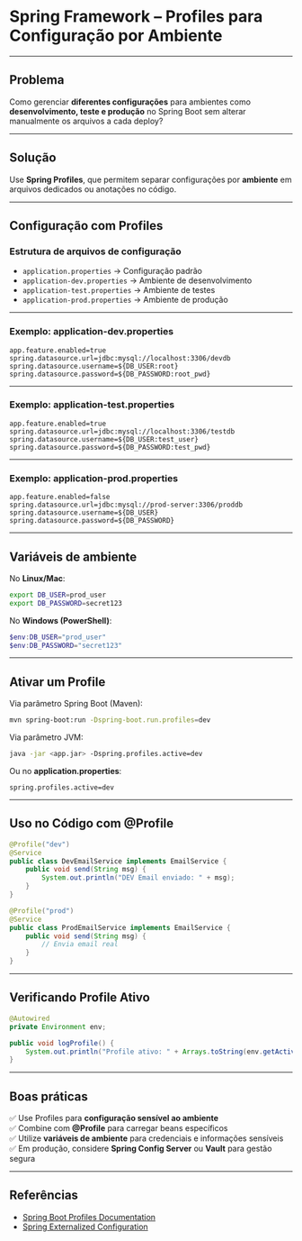 # Spring Framework – Profiles para Configuração por Ambiente

---

## Problema
Como gerenciar **diferentes configurações** para ambientes como **desenvolvimento, teste e produção** no Spring Boot sem alterar manualmente os arquivos a cada deploy?

---

## Solução
Use **Spring Profiles**, que permitem separar configurações por **ambiente** em arquivos dedicados ou anotações no código.

---

## Configuração com Profiles

### Estrutura de arquivos de configuração
- `application.properties` → Configuração padrão
- `application-dev.properties` → Ambiente de desenvolvimento
- `application-test.properties` → Ambiente de testes
- `application-prod.properties` → Ambiente de produção

---

### Exemplo: application-dev.properties
```properties
app.feature.enabled=true
spring.datasource.url=jdbc:mysql://localhost:3306/devdb
spring.datasource.username=${DB_USER:root}
spring.datasource.password=${DB_PASSWORD:root_pwd}
```

---

### Exemplo: application-test.properties
```properties
app.feature.enabled=true
spring.datasource.url=jdbc:mysql://localhost:3306/testdb
spring.datasource.username=${DB_USER:test_user}
spring.datasource.password=${DB_PASSWORD:test_pwd}
```

---

### Exemplo: application-prod.properties
```properties
app.feature.enabled=false
spring.datasource.url=jdbc:mysql://prod-server:3306/proddb
spring.datasource.username=${DB_USER}
spring.datasource.password=${DB_PASSWORD}
```

---

## Variáveis de ambiente
No **Linux/Mac**:
```bash
export DB_USER=prod_user
export DB_PASSWORD=secret123
```

No **Windows (PowerShell)**:
```powershell
$env:DB_USER="prod_user"
$env:DB_PASSWORD="secret123"
```

---

## Ativar um Profile

Via parâmetro Spring Boot (Maven):

```bash
mvn spring-boot:run -Dspring-boot.run.profiles=dev
```
Via parâmetro JVM:
```bash
java -jar <app.jar> -Dspring.profiles.active=dev
```

Ou no **application.properties**:
```properties
spring.profiles.active=dev
```

---

## Uso no Código com @Profile
```java
@Profile("dev")
@Service
public class DevEmailService implements EmailService {
    public void send(String msg) {
        System.out.println("DEV Email enviado: " + msg);
    }
}

@Profile("prod")
@Service
public class ProdEmailService implements EmailService {
    public void send(String msg) {
        // Envia email real
    }
}
```

---

## Verificando Profile Ativo
```java
@Autowired
private Environment env;

public void logProfile() {
    System.out.println("Profile ativo: " + Arrays.toString(env.getActiveProfiles()));
}
```

---

## Boas práticas
✅ Use Profiles para **configuração sensível ao ambiente**  
✅ Combine com **@Profile** para carregar beans específicos  
✅ Utilize **variáveis de ambiente** para credenciais e informações sensíveis  
✅ Em produção, considere **Spring Config Server** ou **Vault** para gestão segura  

---

## Referências
- [Spring Boot Profiles Documentation](https://docs.spring.io/spring-boot/docs/current/reference/htmlsingle/#features.profiles)
- [Spring Externalized Configuration](https://docs.spring.io/spring-boot/docs/current/reference/htmlsingle/#features.external-config)
